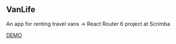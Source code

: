 ## VanLife
An app for renting travel vans -> React Router 6 project at Scrimba 

[DEMO](https://fantastic-sunflower-9a004a.netlify.app/)
